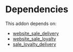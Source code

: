 # Dependencies

This addon depends on:

- [website_sale_delivery](../../../../odoo-bringout-oca-ocb-website_sale_delivery)
- [website_sale_loyalty](../../../../odoo-bringout-oca-ocb-website_sale_loyalty)
- [sale_loyalty_delivery](../../../../odoo-bringout-oca-ocb-sale_loyalty_delivery)
